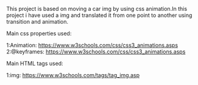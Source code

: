 <p>This project is based on moving a car img by using css animation.In this project i have used a img and translated it from one point to another using transition and animation.</p>

<p>Main css properties used:</p>

1:Animation: https://www.w3schools.com/css/css3_animations.asps 2:@keyframes: https://www.w3schools.com/css/css3_animations.asps

<p>Main HTML tags used:</p>

1:img: https://www.w3schools.com/tags/tag_img.asp
